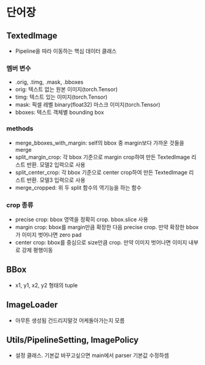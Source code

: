 # 단어장
## TextedImage
- Pipeline을 따라 이동하는 핵심 데이터 클래스
### 멤버 변수
- .orig, .timg, .mask, .bboxes
- orig: 텍스트 없는 원본 이미지(torch.Tensor)
- timg: 텍스트 있는 이미지(torch.Tensor)
- mask: 픽셀 레벨 binary(float32) 마스크 이미지(torch.Tensor)
- bboxes: 텍스트 객체별 bounding box
### methods
- merge_bboxes_with_margin: self의 bbox 중 margin보다 가까운 것들을 merge
- split_margin_crop: 각 bbox 기준으로 margin crop하여 만든 TextedImage 리스트 반환. 모델2 입력으로 사용
- split_center_crop: 각 bbox 기준으로 center crop하여 만든 TextedImage 리스트 반환. 모델3 입력으로 사용
- merge_cropped: 위 두 split 함수의 역기능을 하는 함수
### crop 종류
- precise crop: bbox 영역을 정확히 crop. bbox.slice 사용
- margin crop: bbox를 margin만큼 확장한 다음 precise crop. 만약 확장한 bbox가 이미지 벗어나면 zero pad
- center crop: bbox를 중심으로 size만큼 crop. 만약 이미지 벗어나면 이미지 내부로 강제 평행이동

## BBox
- x1, y1, x2, y2 형태의 tuple

## ImageLoader
- 아무튼 생성됨 건드리지말것 어케돌아가는지 모름

## Utils/PipelineSetting, ImagePolicy
- 설정 클래스. 기본값 바꾸고싶으면 main에서 parser 기본값 수정하셈